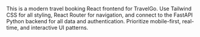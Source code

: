 <!-- Use this file to provide workspace-specific custom instructions to Copilot. For more details, visit https://code.visualstudio.com/docs/copilot/copilot-customization#_use-a-githubcopilotinstructionsmd-file -->

This is a modern travel booking React frontend for TravelGo. Use Tailwind CSS for all styling, React Router for navigation, and connect to the FastAPI Python backend for all data and authentication. Prioritize mobile-first, real-time, and interactive UI patterns.
